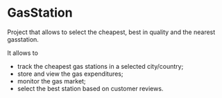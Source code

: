 # GasStation
Project that allows to select the cheapest, best in quality and the nearest gasstation. 

It allows to 
- track the cheapest gas stations in a selected city/country;
- store and view the gas expenditures;
- monitor the gas market;
- select the best station based on customer reviews. 
